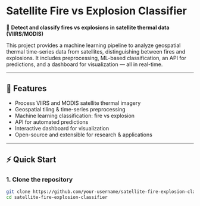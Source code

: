 # Satellite Fire vs Explosion Classifier

🚀 **Detect and classify fires vs explosions in satellite thermal data (VIIRS/MODIS)**

This project provides a machine learning pipeline to analyze geospatial thermal time-series data from satellites, distinguishing between fires and explosions. It includes preprocessing, ML-based classification, an API for predictions, and a dashboard for visualization — all in real-time.

---

## 🌟 Features
- Process VIIRS and MODIS satellite thermal imagery
- Geospatial tiling & time-series preprocessing
- Machine learning classification: fire vs explosion
- API for automated predictions
- Interactive dashboard for visualization
- Open-source and extensible for research & applications

---

## ⚡ Quick Start

### 1. Clone the repository
```bash
git clone https://github.com/your-username/satellite-fire-explosion-classifier.git
cd satellite-fire-explosion-classifier
